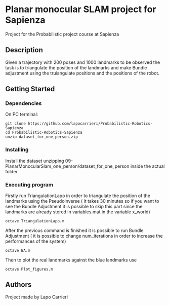 # Planar monocular SLAM project for Sapienza
Project for the Probabilistic project course at Sapienza


## Description

Given a trajectory with 200 poses and 1000 landmarks to be observed the task is to triangulate the position of the landmarks and make Bundle adjustment using the truiangulate positions and the positions of the robot.


## Getting Started

### Dependencies
On PC terminal: 
```
git clone https://github.com/lapocarrieri/Probabilistic-Robotics-Sapienza
cd Probabilistic-Robotics-Sapienza
unzip dataset_for_one_person.zip   
```

### Installing

Install the dataset unzipping 09-PlanarMonocularSlam_one_person/dataset_for_one_person inside the actual folder

### Executing program

Firstly run TriangulationLapo in order to triangulate the position of the landmarks using the Pseudoinverse ( it takes 30 minutes so if you want to see the Bundle Adjustment it is possible to skip this part since the landmarks are already stored in variables.mat in the variable x_world) 
```
octave TriangulationLapo.m
```

After the previous command is finished it is possible to run Bundle Adjustment ( it is possible to change num_iterations in order to increase the performances of the system)
```
octave BA.m
```
Then to plot the real landmarks against the blue landmarks use
```
octave Plot_figures.m
```



## Authors

Project made by Lapo Carrieri
